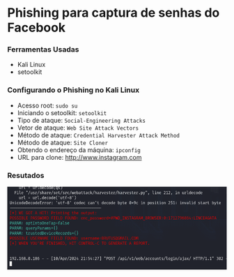 # Phishing para captura de senhas do Facebook

### Ferramentas Usadas

- Kali Linux
- setoolkit

### Configurando o Phishing no Kali Linux

- Acesso root: ``` sudo su ```
- Iniciando o setoolkit: ``` setoolkit ```
- Tipo de ataque: ``` Social-Engineering Attacks ```
- Vetor de ataque: ``` Web Site Attack Vectors ```
- Método de ataque: ```Credential Harvester Attack Method ```
- Método de ataque: ``` Site Cloner ```
- Obtendo o endereço da máquina: ``` ipconfig ```
- URL para clone: http://www.instagram.com

### Resutados

![Alt text](./captura_de_login_e_senha.png "Captura de login e senhas")
